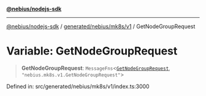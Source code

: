 [**@nebius/nodejs-sdk**](../../../../../README.md)

***

[@nebius/nodejs-sdk](../../../../../README.md) / [generated/nebius/mk8s/v1](../README.md) / GetNodeGroupRequest

# Variable: GetNodeGroupRequest

> **GetNodeGroupRequest**: `MessageFns`\<[`GetNodeGroupRequest`](../interfaces/GetNodeGroupRequest.md), `"nebius.mk8s.v1.GetNodeGroupRequest"`\>

Defined in: src/generated/nebius/mk8s/v1/index.ts:3000
